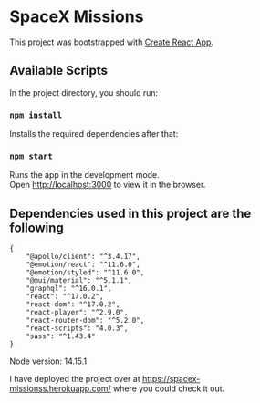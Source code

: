 # SpaceX Missions

This project was bootstrapped with [Create React App](https://github.com/facebook/create-react-app).

## Available Scripts

In the project directory, you should run:

### `npm install`

Installs the required dependencies after that:

### `npm start`

Runs the app in the development mode.\
Open [http://localhost:3000](http://localhost:3000) to view it in the browser.

## Dependencies used in this project are the following 
```
{
    "@apollo/client": "^3.4.17",
    "@emotion/react": "^11.6.0",
    "@emotion/styled": "^11.6.0",
    "@mui/material": "^5.1.1",
    "graphql": "^16.0.1",
    "react": "^17.0.2",
    "react-dom": "^17.0.2",
    "react-player": "^2.9.0",
    "react-router-dom": "^5.2.0",
    "react-scripts": "4.0.3",
    "sass": "^1.43.4"
}
```
Node version: 14.15.1

I have deployed the project over at https://spacex-missionss.herokuapp.com/ where you could check it out. 
